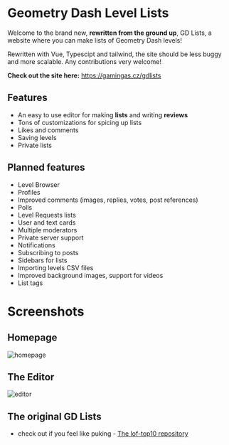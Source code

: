 # Geometry Dash Level Lists

Welcome to the brand new, **rewritten from the ground up**, GD Lists, a website where you can make lists of Geometry Dash levels!

Rewritten with Vue, Typescipt and tailwind, the site should be less buggy and more scalable. Any contributions very welcome!

**Check out the site here:** https://gamingas.cz/gdlists
## Features
* An easy to use editor for making **lists** and writing **reviews**
* Tons of customizations for spicing up lists
* Likes and comments
* Saving levels
* Private lists

## Planned features
* Level Browser
* Profiles
* Improved comments (images, replies, votes, post references)
* Polls
* Level Requests lists
* User and text cards
* Multiple moderators
* Private server support
* Notifications
* Subscribing to posts
* Sidebars for lists
* Importing levels CSV files
* Improved background images, support for videos
* List tags

# Screenshots
## Homepage
![homepage](https://github.com/GamingasCZ/gdlists/assets/51487573/e47b09b4-7238-443c-a317-bf65bd413170)
## The Editor
![editor](https://github.com/user-attachments/assets/1c5abd00-085d-4fee-9a83-febb9e68cc5a)



## The original GD Lists
* check out if you feel like puking - [The lof-top10 repository](https://github.com/GamingasCZ/lof-top10)
